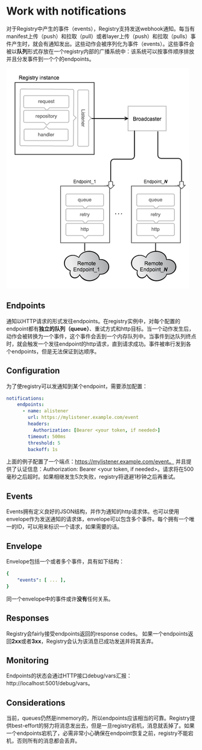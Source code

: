 # Work with notifications
对于Registry中产生的事件（events），Registry支持发送webhook通知。每当有manifest上传（push）和拉取（pull）或者layer上传（push）和拉取（pulls）事件产生时，就会有通知发出。这些动作会被序列化为事件（events）。这些事件会被以**队列**形式存放在一个registry内部的广播系统中：该系统可以按事件顺序排放并且分发事件到一个个的endpoints。

![](pics/registry_notifications.png)

## Endpoints
通知以HTTP请求的形式发往endpoints。在registry实例中，对每个配置的endpoint都有**独立的队列（queue）**、重试方式和http目标。当一个动作发生后，动作会被转换为一个事件，这个事件会丢到一个内存队列中。当事件到达队列终点时，就会触发一个发往endpoint的http请求，直到请求成功。事件被串行发到各个endpoints，但是无法保证到达顺序。

## Configuration
为了使registry可以发通知到某个endpoint，需要添加配置：

```yaml
notifications:
    endpoints:
      - name: alistener
        url: https://mylistener.example.com/event
        headers:
          Authorization: [Bearer <your token, if needed>]
        timeout: 500ms
        threshold: 5
        backoff: 1s
```

上面的例子配置了一个端点：https://mylistener.example.com/event。
并且提供了认证信息：Authorization: Bearer <your token, if needed>。请求将在500毫秒之后超时。如果相继发生5次失败，registry将退避1秒钟之后再重试。

## Events

Events拥有定义良好的JSON结构，并作为通知的http请求体。也可以使用envelope作为发送通知的请求体，envelope可以包含多个事件。每个拥有一个唯一的ID，可以用来标识一个请求，如果需要的话。

## Envelope

Envelope包括一个或者多个事件，具有如下结构：

``` yaml
{
	"events": [ ... ],
}
```
同一个envelope中的事件或许**没有**任何关系。

## Responses
Registry会fairly接受endpoints返回的response codes。 如果一个endpoints返回**2xx**或者**3xx**，Registry会认为该消息已成功发送并将其丢弃。

## Monitoring
Endpoints的状态会通过HTTP接口debug/vars汇报：http://localhost:5001/debug/vars。

## Considerations
当前，queues仍然是inmemory的，所以endpoints应该相当的可靠。Registry提供best-effort的努力将消息发出去，但是一旦registry宕机，消息就丢掉了。如果一个endpoints宕机了，必需非常小心确保在endpoint恢复之前，registry不能宕机，否则所有的消息都会丢弃。
